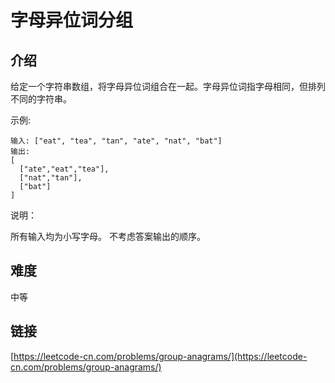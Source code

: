 # 字母异位词分组

## 介绍
给定一个字符串数组，将字母异位词组合在一起。字母异位词指字母相同，但排列不同的字符串。

示例:
```
输入: ["eat", "tea", "tan", "ate", "nat", "bat"]
输出:
[
  ["ate","eat","tea"],
  ["nat","tan"],
  ["bat"]
]
```
说明：

所有输入均为小写字母。
不考虑答案输出的顺序。


## 难度
中等

## 链接
[https://leetcode-cn.com/problems/group-anagrams/](https://leetcode-cn.com/problems/group-anagrams/)